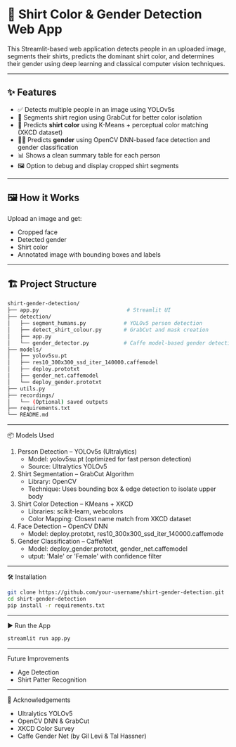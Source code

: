 # 👕 Shirt Color & Gender Detection Web App

This Streamlit-based web application detects people in an uploaded image, segments their shirts, predicts the dominant shirt color, and determines their gender using deep learning and classical computer vision techniques.

---

## ✨ Features

- ✅ Detects multiple people in an image using YOLOv5s
- 🎨 Segments shirt region using GrabCut for better color isolation
- 🧠 Predicts **shirt color** using K-Means + perceptual color matching (XKCD dataset)
- 👦👧 Predicts **gender** using OpenCV DNN-based face detection and gender classification
- 📊 Shows a clean summary table for each person
- 🖼️ Option to debug and display cropped shirt segments

---

## 🖼️ How it Works

Upload an image and get:
- Cropped face
- Detected gender
- Shirt color
- Annotated image with bounding boxes and labels

---

## 🏗️ Project Structure

```bash
shirt-gender-detection/
├── app.py                            # Streamlit UI
├── detection/
│   ├── segment_humans.py            # YOLOv5 person detection
│   ├── detect_shirt_colour.py       # GrabCut and mask creation
│   ├── app.py          	     
│   └── gender_detector.py           # Caffe model-based gender detection
├── models/
│   ├── yolov5su.pt
│   ├── res10_300x300_ssd_iter_140000.caffemodel
│   ├── deploy.prototxt
│   ├── gender_net.caffemodel
│   └── deploy_gender.prototxt
├── utils.py
├── recordings/
│   └── (Optional) saved outputs
├── requirements.txt
└── README.md
```
---

📦 Models Used

1. Person Detection – YOLOv5s (Ultralytics)
   	* Model: yolov5su.pt (optimized for fast person detection)
   	* Source: Ultralytics YOLOv5
2. Shirt Segmentation – GrabCut Algorithm 
	* Library: OpenCV
	* Technique: Uses bounding box & edge detection to isolate upper body
3. Shirt Color Detection – KMeans + XKCD
	* Libraries: scikit-learn, webcolors
	* Color Mapping: Closest name match from XKCD dataset
4. Face Detection – OpenCV DNN
	* Model: deploy.prototxt, res10_300x300_ssd_iter_140000.caffemode
5. Gender Classification – CaffeNet
	* Model: deploy_gender.prototxt, gender_net.caffemodel
	* utput: 'Male' or 'Female' with confidence filter

---

🛠️ Installation

```bash
git clone https://github.com/your-username/shirt-gender-detection.git
cd shirt-gender-detection
pip install -r requirements.txt
```
---

▶️ Run the App
```bash
streamlit run app.py
```
---

Future Improvements

- Age Detection
- Shirt Patter Recognition

---

🙌 Acknowledgements
- Ultralytics YOLOv5
- OpenCV DNN & GrabCut
- XKCD Color Survey
- Caffe Gender Net (by Gil Levi & Tal Hassner)

